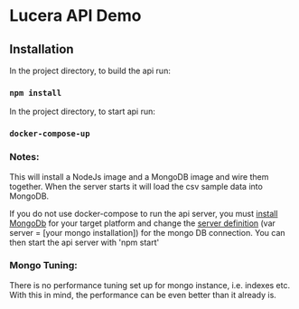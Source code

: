 # Lucera API Demo

## Installation

In the project directory, to build the api run:

### `npm install`

In the project directory, to start api run:

### `docker-compose-up`

### Notes:
This will install a NodeJs image and a MongoDB image and wire them together. When the server starts it will load the csv sample data into MongoDB.

If you do not use docker-compose to run the api server, you must <a href="https://www.mongodb.com/download-center/communityon">install MongoDb</a> for your target platform and change the <a href="https://github.com/mars5887/lucera/blob/master/api/lucera-demo-api/src/data/persist/index.js">server definition</a> (var server = [your mongo installation]) for the mongo DB connection. You can then start the api server with 'npm start'

### Mongo Tuning:
There is no performance tuning set up for mongo instance, i.e. indexes etc. With this in mind, the performance can be even better than it already is.
